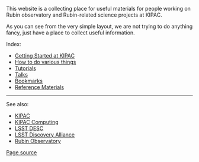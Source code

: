 
This website is a collecting place for useful materials for people working on
Rubin observatory and Rubin-related science projects at KIPAC.

As you can see from the very simple layout, we are not trying to do
anything fancy, just have a place to collect useful information.


Index:
- [Getting Started at KIPAC](./getting_started/)
- [How to do various things](./how_to/)
- [Tutorials](./tutorials/)
- [Talks](./talks/)
- [Bookmarks](./bookmarks)
- [Reference Materials](./reference_materials/)

---

See also:
- [KIPAC](https://kipac.stanford.edu/)
- [KIPAC Computing](https://kipac.github.io/computing/)
- [LSST DESC](https://lsstdesc.org/)
- [LSST Discovery Alliance](https://lsstdiscoveryalliance.org/)
- [Rubin Observatory](https://rubinobservatory.org/)

[Page source](https://github.com/kipac/rubin)
